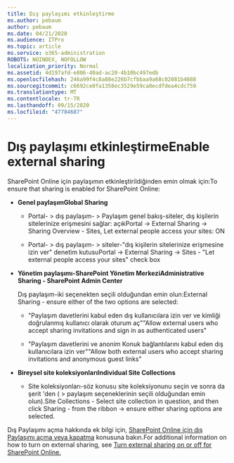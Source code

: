 ```yaml
---
title: Dış paylaşımı etkinleştirme
ms.author: pebaum
author: pebaum
ms.date: 04/21/2020
ms.audience: ITPro
ms.topic: article
ms.service: o365-administration
ROBOTS: NOINDEX, NOFOLLOW
localization_priority: Normal
ms.assetid: 4d197afd-e806-40ad-ac20-4b10bc497edb
ms.openlocfilehash: 246a99f4c8a88e226b7cfbbaa9a68c02081b4088
ms.sourcegitcommit: c6692ce0fa1358ec3529e59ca0ecdfdea4cdc759
ms.translationtype: MT
ms.contentlocale: tr-TR
ms.lasthandoff: 09/15/2020
ms.locfileid: "47784687"
---
```

# <a name="enable-external-sharing"></a><span data-ttu-id="4fab5-102">Dış paylaşımı etkinleştirme</span><span class="sxs-lookup"><span data-stu-id="4fab5-102">Enable external sharing</span></span>

 <span data-ttu-id="4fab5-103">SharePoint Online için paylaşımın etkinleştirildiğinden emin olmak için:</span><span class="sxs-lookup"><span data-stu-id="4fab5-103">To ensure that sharing is enabled for SharePoint Online:</span></span>
  
- <span data-ttu-id="4fab5-104">**Genel paylaşım**</span><span class="sxs-lookup"><span data-stu-id="4fab5-104">**Global Sharing**</span></span>
    
  - <span data-ttu-id="4fab5-105">Portal- \> dış paylaşım- \> Paylaşım genel bakış-siteler, dış kişilerin sitelerinize erişmesini sağlar: açık</span><span class="sxs-lookup"><span data-stu-id="4fab5-105">Portal -\> External Sharing -\> Sharing Overview - Sites, Let external people access your sites: ON</span></span>
    
  - <span data-ttu-id="4fab5-106">Portal- \> dış paylaşım- \> siteler-"dış kişilerin sitelerinize erişmesine izin ver" denetim kutusu</span><span class="sxs-lookup"><span data-stu-id="4fab5-106">Portal -\> External Sharing -\> Sites - "Let external people access your sites" check box</span></span>
    
- <span data-ttu-id="4fab5-107">**Yönetim paylaşımı-SharePoint Yönetim Merkezi**</span><span class="sxs-lookup"><span data-stu-id="4fab5-107">**Administrative Sharing - SharePoint Admin Center**</span></span>
    
    <span data-ttu-id="4fab5-108">Dış paylaşım-iki seçenekten seçili olduğundan emin olun:</span><span class="sxs-lookup"><span data-stu-id="4fab5-108">External Sharing - ensure either of the two options are selected:</span></span>
    
  - <span data-ttu-id="4fab5-109">"Paylaşım davetlerini kabul eden dış kullanıcılara izin ver ve kimliği doğrulanmış kullanıcı olarak oturum aç"</span><span class="sxs-lookup"><span data-stu-id="4fab5-109">"Allow external users who accept sharing invitations and sign in as authenticated users"</span></span>
    
  - <span data-ttu-id="4fab5-110">"Paylaşım davetlerini ve anonim Konuk bağlantılarını kabul eden dış kullanıcılara izin ver"</span><span class="sxs-lookup"><span data-stu-id="4fab5-110">"Allow both external users who accept sharing invitations and anonymous guest links"</span></span>
    
- <span data-ttu-id="4fab5-111">**Bireysel site koleksiyonları**</span><span class="sxs-lookup"><span data-stu-id="4fab5-111">**Individual Site Collections**</span></span>
    
  - <span data-ttu-id="4fab5-112">Site koleksiyonları-söz konusu site koleksiyonunu seçin ve sonra da şerit 'den ( \> paylaşım seçeneklerinin seçili olduğundan emin olun).</span><span class="sxs-lookup"><span data-stu-id="4fab5-112">Site Collections - Select site collection in question, and then click Sharing - from the ribbon -\> ensure either sharing options are selected.</span></span>
    
<span data-ttu-id="4fab5-113">Dış Paylaşımı açma hakkında ek bilgi için, [SharePoint Online için dış Paylaşımı açma veya kapatma](https://go.microsoft.com/fwlink/?linkid=2047681&amp;clcid=0x409) konusuna bakın.</span><span class="sxs-lookup"><span data-stu-id="4fab5-113">For additional information on how to turn on external sharing, see [Turn external sharing on or off for SharePoint Online.](https://go.microsoft.com/fwlink/?linkid=2047681&amp;clcid=0x409)</span></span>
  

